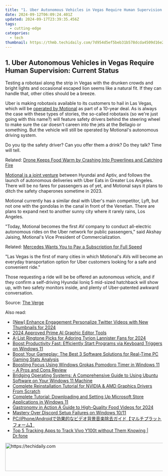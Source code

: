 ```yaml
---
title: "1. Uber Autonomous Vehicles in Vegas Require Human Supervision: Current Status"
date: 2024-09-12T06:09:24.401Z
updated: 2024-09-17T23:39:35.456Z
tags:
  - cutting-edge
categories:
  - tech
thumbnail: https://thmb.techidaily.com/7d954d5ef5beb31b578dcda4509d16e23f0ef0d1b79a76b01e4834ddb01328ea.jpg
---
```


## 1. Uber Autonomous Vehicles in Vegas Require Human Supervision: Current Status

Testing a robotaxi along the strip in Vegas with the drunken crowds and bright lights and occasional escaped lion seems like a natural fit. If they can handle that, other cities should be a breeze.

 Uber is making robotaxis available to its customers to hail in Las Vegas, which will be [operated by Motional](https://www.theverge.com/2022/12/7/23496383/uber-motional-av-robotaxi-las-vegas-ridehail) as part of a 10-year deal. As is always the case with these types of stories, the so-called robotaxis (so we're just going with this name?) will feature safety drivers behind the steering wheel to make sure the car doesn't careen into the jets at the Bellagio or something. But the vehicle will still be operated by Motional's autonomous driving system.

 Do you tip the safety driver? Can you offer them a drink? Do they talk? Time will tell.

Related: [Drone Keeps Food Warm by Crashing Into Powerlines and Catching Fire](https://facebook-video-share.techidaily.com/updated-2024-approved-elevate-your-video-popularity-essential-seo-techniques-for-success/) 

[Motional is a joint venture](https://motional.com/news/motional-launches-first-robotaxi-service-uber-network) between Hyundai and Aptiv, and follows the launch of autonomous deliveries with Uber Eats in Greater Los Angeles. There will be no fares for passengers as of yet, and Motional says it plans to ditch the safety chaperones sometime in 2023.

 Motional currently has a similar deal with Uber's main competitor, Lyft, but not one with the gondolas in the canal in front of the Venetian. There are plans to expand next to another sunny city where it rarely rains, Los Angeles.

 "Today, Motional becomes the first AV company to conduct all-electric autonomous rides on the Uber network for public passengers," said Akshay Jaising, Motional's Vice President of Commercialization.

Related: [Mercedes Wants You to Pay a Subscription for Full Speed](https://windows11.techidaily.com/maximizing-windows-11-taskbar-functionality/) 

 "Las Vegas is the first of many cities in which Motional's AVs will become an everyday transportation option for Uber customers looking for a safe and convenient ride."

 Those requesting a ride will be be offered an autonomous vehicle, and if they confirm a self-driving Hyundai Ioniq 5 mid-sized hatchback will show up, with two safety monitors inside, and plenty of Uber-patented awkward conversation.

 Source: [The Verge](https://www.theverge.com/2022/12/7/23496383/uber-motional-av-robotaxi-las-vegas-ridehail)

<ins class="adsbygoogle"
     style="display:block"
     data-ad-format="autorelaxed"
     data-ad-client="ca-pub-7571918770474297"
     data-ad-slot="1223367746"></ins>

<ins class="adsbygoogle"
     style="display:block"
     data-ad-client="ca-pub-7571918770474297"
     data-ad-slot="8358498916"
     data-ad-format="auto"
     data-full-width-responsive="true"></ins>

<span class="atpl-alsoreadstyle">Also read:</span>
<div><ul>
<li><a href="https://twitter-clips.techidaily.com/new-enhance-engagement-personalize-twitter-videos-with-new-thumbnails-for-2024/"><u>[New] Enhance Engagement Personalize Twitter Videos with New Thumbnails for 2024</u></a></li>
<li><a href="https://extra-support.techidaily.com/2024-approved-prime-ai-graphic-editor-tools/"><u>2024 Approved Prime AI Graphic Editor Tools</u></a></li>
<li><a href="https://fox-links.techidaily.com/a-list-ringtone-picks-for-adoring-tyrion-lannister-fans-for-2024/"><u>A-List Ringtone Picks for Adoring Tyrion Lannister Fans for 2024</u></a></li>
<li><a href="https://some-skills.techidaily.com/boost-productivity-fast-efficiently-start-programs-via-keyboard-triggers-on-windows-11/"><u>Boost Productivity Fast: Efficiently Start Programs via Keyboard Triggers on Windows 11</u></a></li>
<li><a href="https://some-skills.techidaily.com/boost-your-gameplay-the-best-3-software-solutions-for-real-time-pc-gaming-stats-analysis/"><u>Boost Your Gameplay: The Best 3 Software Solutions for Real-Time PC Gaming Stats Analysis</u></a></li>
<li><a href="https://some-skills.techidaily.com/boosting-focus-using-windows-grokas-pomodoro-timer-in-windows-11-a-pros-and-cons-review/"><u>Boosting Focus Using Windows Grokas Pomodoro Timer in Windows 11 – A Pros and Cons Review</u></a></li>
<li><a href="https://some-skills.techidaily.com/bridging-operating-systems-a-comprehensive-guide-to-using-ubuntu-software-on-your-windows-11-machine/"><u>Bridging Operating Systems: A Comprehensive Guide to Using Ubuntu Software on Your Windows 11 Machine</u></a></li>
<li><a href="https://some-skills.techidaily.com/complete-reinstallation-tutorial-for-nvidia-and-amd-graphics-drivers-from-scratch/"><u>Complete Reinstallation Tutorial for NVIDIA & AMD Graphics Drivers From Scratch</u></a></li>
<li><a href="https://some-skills.techidaily.com/complete-tutorial-downloading-and-setting-up-microsoft-store-applications-in-windows-11/"><u>Complete Tutorial: Downloading and Setting Up Microsoft Store Applications in Windows 11</u></a></li>
<li><a href="https://some-knowledge.techidaily.com/gastronomy-in-action-a-guide-to-high-quality-food-videos-for-2024/"><u>Gastronomy in Action A Guide to High-Quality Food Videos for 2024</u></a></li>
<li><a href="https://win11-tips.techidaily.com/mastery-over-discord-setup-failures-on-windows-1011/"><u>Mastery Over Discord Setup Failures on Windows 10/11</u></a></li>
<li><a href="https://some-approaches.techidaily.com/1726028737938-pciphoneandroid/"><u>PC/iPhone/Androidで効果的なビデオ背景音楽除去ガイド【マルチプラットフォーム】</u></a></li>
<li><a href="https://android-location-track.techidaily.com/top-5-tracking-apps-to-track-vivo-y100t-without-them-knowing-drfone-by-drfone-virtual-android/"><u>Top 5 Tracking Apps to Track Vivo Y100t without Them Knowing | Dr.fone</u></a></li>
</ul></div>

<!-- affiliate ads begin -->
<a href="https://aligracehair.sjv.io/c/5597632/2006919/19272" target="_top" id="2006919">
  <img src="//a.impactradius-go.com/display-ad/19272-2006919" border="0" alt="https://techidaily.com" width="728" height="90"/>
</a>
<img height="0" width="0" src="https://aligracehair.sjv.io/i/5597632/2006919/19272" style="position:absolute;visibility:hidden;" border="0" />
<!-- affiliate ads end -->

